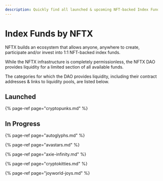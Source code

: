 ```yaml
---
description: Quickly find all launched & upcoming NFT-backed Index Funds on NFTX.
---
```


# Index Funds by NFTX

NFTX builds an ecosystem that allows anyone, anywhere to create, participate and/or invest into 1:1 NFT-backed index funds.  
  
While the NFTX infrastructure is completely permissionless, the NFTX DAO provides liquidity for a limited section of all available funds.   
  
The categories for which the DAO provides liquidity, including their contract addresses & links to liquidity pools, are listed below.

## Launched

{% page-ref page="cryptopunks.md" %}

## In Progress

{% page-ref page="autoglyphs.md" %}

{% page-ref page="avastars.md" %}

{% page-ref page="axie-infinity.md" %}

{% page-ref page="cryptokitties.md" %}

{% page-ref page="joyworld-joys.md" %}

